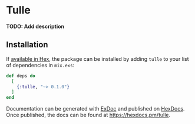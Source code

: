 # Tulle

**TODO: Add description**

## Installation

If [available in Hex](https://hex.pm/docs/publish), the package can be installed
by adding `tulle` to your list of dependencies in `mix.exs`:

```elixir
def deps do
  [
    {:tulle, "~> 0.1.0"}
  ]
end
```

Documentation can be generated with [ExDoc](https://github.com/elixir-lang/ex_doc)
and published on [HexDocs](https://hexdocs.pm). Once published, the docs can
be found at <https://hexdocs.pm/tulle>.

